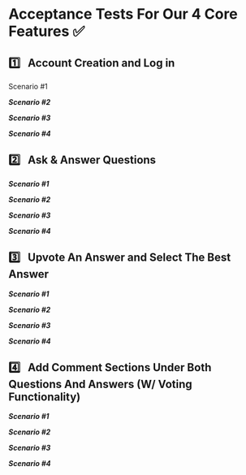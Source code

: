 # **Acceptance Tests For Our 4 Core Features** :white_check_mark: <br>

## :one: &nbsp; Account Creation and Log in

Scenario #1

**_Scenario #2_**

**_Scenario #3_**


**_Scenario #4_**




## :two: &nbsp; Ask & Answer Questions

**_Scenario #1_**


**_Scenario #2_**


**_Scenario #3_**


**_Scenario #4_**



## :three: &nbsp; Upvote An Answer and Select The Best Answer


**_Scenario #1_**


**_Scenario #2_**


**_Scenario #3_**


**_Scenario #4_**



## :four: &nbsp; Add Comment Sections Under Both Questions And Answers (W/ Voting Functionality)


**_Scenario #1_**


**_Scenario #2_**


**_Scenario #3_**


**_Scenario #4_**









